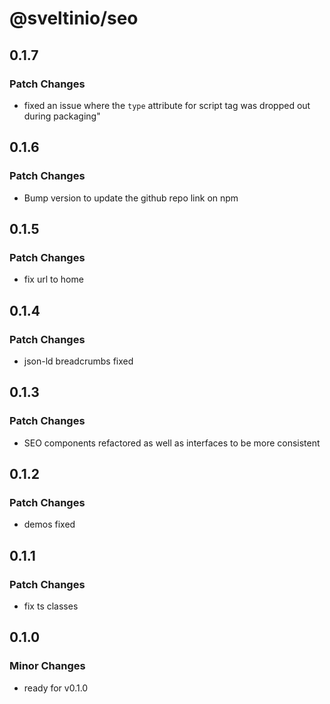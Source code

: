 # @sveltinio/seo

## 0.1.7

### Patch Changes

- fixed an issue where the `type` attribute for script tag was dropped out during packaging"

## 0.1.6

### Patch Changes

- Bump version to update the github repo link on npm

## 0.1.5

### Patch Changes

- fix url to home

## 0.1.4

### Patch Changes

- json-ld breadcrumbs fixed

## 0.1.3

### Patch Changes

- SEO components refactored as well as interfaces to be more consistent

## 0.1.2

### Patch Changes

- demos fixed

## 0.1.1

### Patch Changes

- fix ts classes

## 0.1.0

### Minor Changes

- ready for v0.1.0
